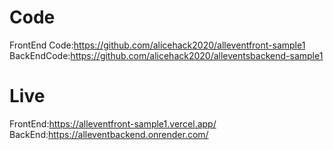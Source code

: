 # Code
FrontEnd Code:https://github.com/alicehack2020/alleventfront-sample1
BackEndCode:https://github.com/alicehack2020/alleventsbackend-sample1

# Live
FrontEnd:https://alleventfront-sample1.vercel.app/
BackEnd:https://alleventbackend.onrender.com/










 
 